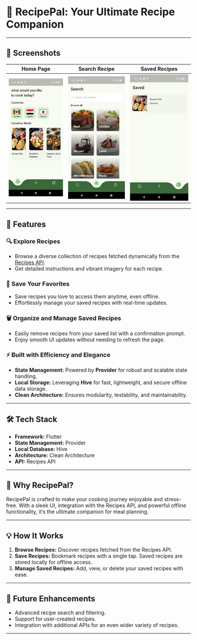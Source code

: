 
# 🍴 RecipePal: Your Ultimate Recipe Companion  

---

## 📸 Screenshots  

| **Home Page**                | **Search Recipe**          | **Saved Recipes**          |  
|-------------------------------|-----------------------------|-----------------------------|  
| ![Home Page](screenshots/Screenshot_1733505040.png) | ![Recipe Details](screenshots/Screenshot_1733505049.png) | ![Saved Recipes](screenshots/Screenshot_1733505072.png) |  


---

## 🚀 Features  

### 🔍 Explore Recipes  
- Browse a diverse collection of recipes fetched dynamically from the [Recipes API](https://www.themealdb.com/api.php).  
- Get detailed instructions and vibrant imagery for each recipe.  

### 💾 Save Your Favorites  
- Save recipes you love to access them anytime, even offline.  
- Effortlessly manage your saved recipes with real-time updates.  

### 🗑️ Organize and Manage Saved Recipes  
- Easily remove recipes from your saved list with a confirmation prompt.  
- Enjoy smooth UI updates without needing to refresh the page.  

### ⚡ Built with Efficiency and Elegance  
- **State Management:** Powered by **Provider** for robust and scalable state handling.  
- **Local Storage:** Leveraging **Hive** for fast, lightweight, and secure offline data storage.  
- **Clean Architecture:** Ensures modularity, testability, and maintainability.  

---

## 🛠️ Tech Stack  

- **Framework:** Flutter  
- **State Management:** Provider  
- **Local Database:** Hive  
- **Architecture:** Clean Architecture  
- **API:** Recipes API  

---

## 🌟 Why RecipePal?  
RecipePal is crafted to make your cooking journey enjoyable and stress-free. With a sleek UI, integration with the Recipes API, and powerful offline functionality, it’s the ultimate companion for meal planning.  

---

## 💡 How It Works  

1. **Browse Recipes:** Discover recipes fetched from the Recipes API.  
2. **Save Recipes:** Bookmark recipes with a single tap. Saved recipes are stored locally for offline access.  
3. **Manage Saved Recipes:** Add, view, or delete your saved recipes with ease.  

---

## 🔧 Future Enhancements  

- Advanced recipe search and filtering.  
- Support for user-created recipes.  
- Integration with additional APIs for an even wider variety of recipes.  

---
